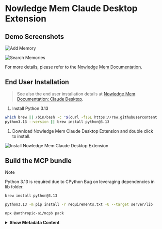# Nowledge Mem Claude Desktop Extension

## Demo Screenshots

![Add Memory](https://github.com/user-attachments/assets/45dd1aa5-2bab-4626-a40f-04f6e9a46612)

![Search Memories](https://github.com/user-attachments/assets/cebed3bb-b6f6-41b5-9593-b8d3411d5f85)

For more details, please refer to the [Nowledge Mem Documentation](https://mem.nowledge.co/docs).

## End User Installation

> See also the end user installation details at [Nowledge Mem Documentation: Claude Desktop](https://mem.nowledge.co/docs/integrations#claude-desktop).

1. Install Python 3.13

```bash
which brew || /bin/bash -c "$(curl -fsSL https://raw.githubusercontent.com/Homebrew/install/HEAD/install.sh)"
python3.13 --version || brew install python@3.13
```

1. Download Nowledge Mem Claude Desktop Extension and double click to install.

![Install Nowledge Mem Claude Desktop Extension](https://github.com/user-attachments/assets/34ac758d-8cc7-4bb8-9f3f-d41380a36ef9)

## Build the MCP bundle

> [!NOTE]
>
> Python 3.13 is required due to CPython Bug on leveraging dependencies in lib folder.

```bash
brew install python@3.13

python3.13 -m pip install -r requirements.txt -U --target server/lib

npx @anthropic-ai/mcpb pack
```

<details>
<summary><strong>Show Metadata Content</strong></summary>

> mcp-name: io.github.nowledge-co/server.json

</details>
